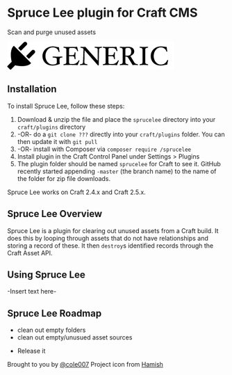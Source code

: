 # Spruce Lee plugin for Craft CMS

Scan and purge unused assets

![Screenshot](resources/screenshots/plugin_logo.png)

## Installation

To install Spruce Lee, follow these steps:

1. Download & unzip the file and place the `sprucelee` directory into your `craft/plugins` directory
2.  -OR- do a `git clone ???` directly into your `craft/plugins` folder.  You can then update it with `git pull`
3.  -OR- install with Composer via `composer require /sprucelee`
4. Install plugin in the Craft Control Panel under Settings > Plugins
5. The plugin folder should be named `sprucelee` for Craft to see it.  GitHub recently started appending `-master` (the branch name) to the name of the folder for zip file downloads.

Spruce Lee works on Craft 2.4.x and Craft 2.5.x.

## Spruce Lee Overview

Spruce Lee is a plugin for clearing out unused assets from a Craft build.
It does this by looping through assets that do not have relationships and storing a record of these.
It then `destroy`s identified records through the Craft Asset API.

## Using Spruce Lee

-Insert text here-

## Spruce Lee Roadmap

- clean out empty folders
- clean out empty/unusued asset sources

* Release it

Brought to you by [@cole007](http://ournameismud.co.uk/)
Project icon from [Hamish](https://thenounproject.com/search/?q=bruce%20lee&i=636958)
